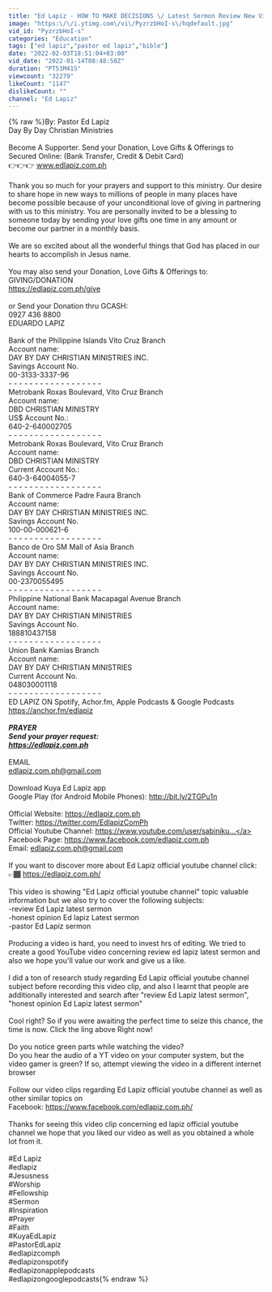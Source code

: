 ```yaml
---
title: "Ed Lapiz - HOW TO MAKE DECISIONS \/ Latest Sermon Review New Video (Official Channel 2021)"
image: "https:\/\/i.ytimg.com\/vi\/PyzrzbHoI-s\/hqdefault.jpg"
vid_id: "PyzrzbHoI-s"
categories: "Education"
tags: ["ed lapiz","pastor ed lapiz","bible"]
date: "2022-02-03T18:51:04+03:00"
vid_date: "2022-01-14T08:48:50Z"
duration: "PT53M41S"
viewcount: "32279"
likeCount: "1147"
dislikeCount: ""
channel: "Ed Lapiz"
---
```

{% raw %}By: Pastor Ed Lapiz <br />Day By Day Christian Ministries <br /><br />Become A Supporter. Send your Donation, Love Gifts &amp; Offerings to<br />Secured Online: (Bank Transfer, Credit &amp; Debit Card)<br />👉👉👉 www.edlapiz.com.ph<br /><br />Thank you so much for your prayers and support to this ministry. Our desire to share hope in new ways to millions of people in many places have become possible because of your unconditional love of giving in partnering with us to this ministry. You are personally invited to be a blessing to someone today by sending your love gifts one time in any amount or become our partner in a monthly basis. <br /><br />We are so excited about all the wonderful things that God has placed in our hearts to accomplish in Jesus name. <br /><br />You may also send your Donation, Love Gifts &amp; Offerings to:<br />GIVING/DONATION<br /><a rel="nofollow" target="blank" href="https://edlapiz.com.ph/give">https://edlapiz.com.ph/give</a><br /><br />or Send your Donation thru GCASH:<br />0927 436 8800<br />EDUARDO LAPIZ<br /><br />Bank of the Philippine Islands Vito Cruz Branch <br />Account name: <br />DAY BY DAY CHRISTIAN MINISTRIES INC.<br />Savings Account No. <br />00-3133-3337-96 <br />- - - - - - - - - - - - - - - - - - <br />Metrobank Roxas Boulevard, Vito Cruz Branch <br />Account name: <br />DBD CHRISTIAN MINISTRY<br />US$ Account No.: <br />640-2-640002705 <br />- - - - - - - - - - - - - - - - - -<br />Metrobank Roxas Boulevard, Vito Cruz Branch <br />Account name: <br />DBD CHRISTIAN MINISTRY<br />Current Account No.: <br />640-3-64004055-7 <br />- - - - - - - - - - - - - - - - - - <br />Bank of Commerce Padre Faura Branch <br />Account name: <br />DAY BY DAY CHRISTIAN MINISTRIES INC.<br />Savings Account No. <br />100-00-000621-6 <br />- - - - - - - - - - - - - - - - - - <br />Banco de Oro SM Mall of Asia Branch <br />Account name:  <br />DAY BY DAY CHRISTIAN MINISTRIES INC. <br />Savings Account No. <br />00-2370055495 <br />- - - - - - - - - - - - - - - - - - <br />Philippine National Bank Macapagal Avenue Branch <br />Account name: <br />DAY BY DAY CHRISTIAN MINISTRIES <br />Savings Account No. <br />188810437158 <br />- - - - - - - - - - - - - - - - - - <br />Union Bank Kamias Branch <br />Account name: <br />DAY BY DAY CHRISTIAN MINISTRIES <br />Current Account No. <br />048030001118<br />- - - - - - - - - - - - - - - - - -<br />ED LAPIZ ON Spotify, Achor.fm, Apple Podcasts &amp; Google Podcasts<br /><a rel="nofollow" target="blank" href="https://anchor.fm/edlapiz">https://anchor.fm/edlapiz</a><br />_______<br />PRAYER<br />Send your prayer request:<br /><a rel="nofollow" target="blank" href="https://edlapiz.com.ph">https://edlapiz.com.ph</a><br />_______<br />EMAIL<br />edlapiz.com.ph@gmail.com<br /><br />Download Kuya Ed Lapiz app<br />Google Play (for Android Mobile Phones): <a rel="nofollow" target="blank" href="http://bit.ly/2TGPu1n">http://bit.ly/2TGPu1n</a><br /><br />Official Website: <a rel="nofollow" target="blank" href="https://edlapiz.com.ph">https://edlapiz.com.ph</a><br />Twitter:  <a rel="nofollow" target="blank" href="https://twitter.com/EdlapizComPh">https://twitter.com/EdlapizComPh</a><br />Official Youtube Channel: <a rel="nofollow" target="blank" href="https://www.youtube.com/user/sabiniku...">https://www.youtube.com/user/sabiniku...</a><br />Facebook Page: <a rel="nofollow" target="blank" href="https://www.facebook.com/edlapiz.com.ph">https://www.facebook.com/edlapiz.com.ph</a><br />Email: edlapiz.com.ph@gmail.com <br /><br />If you want to discover more about Ed Lapiz official youtube channel click: 👉🏾 <a rel="nofollow" target="blank" href="https://edlapiz.com.ph/">https://edlapiz.com.ph/</a><br /><br />This video is showing &quot;Ed Lapiz official youtube channel&quot; topic valuable information but we also try to cover the following subjects:<br />-review Ed Lapiz latest sermon<br />-honest opinion Ed lapiz Latest sermon<br />-pastor Ed Lapiz sermon<br /><br />Producing a video is hard, you need to invest hrs of editing. We tried to create a good YouTube video concerning review ed lapiz latest sermon and also we hope you'll value our work and give us a like.<br /><br />I did a ton of research study regarding Ed Lapiz official youtube channel subject before recording this video clip, and also I learnt that people are additionally interested and search after &quot;review Ed Lapiz latest sermon&quot;, &quot;honest opinion Ed Lapiz latest sermon&quot;<br /><br />Cool right? So if you were awaiting the perfect time to seize this chance, the time is now. Click the ling above Right now!<br /><br />Do you notice green parts while watching the video?<br />Do you hear the audio of a YT video on your computer system, but the video gamer is green? If so, attempt viewing the video in a different internet browser<br /><br />Follow our video clips regarding Ed Lapiz official youtube channel as well as other similar topics on<br />Facebook: <a rel="nofollow" target="blank" href="https://www.facebook.com/edlapiz.com.ph/">https://www.facebook.com/edlapiz.com.ph/</a><br /><br />Thanks for seeing this video clip concerning ed lapiz official youtube channel we hope that you liked our video as well as you obtained a whole lot from it.<br /><br />#Ed Lapiz <br />#edlapiz<br />#Jesusness<br />#Worship <br />#Fellowship <br />#Sermon <br />#Inspiration <br />#Prayer <br />#Faith <br />#KuyaEdLapiz <br />#PastorEdLapiz<br />#edlapizcomph<br />#edlapizonspotify<br />#edlapizonapplepodcasts<br />#edlapizongooglepodcasts{% endraw %}

